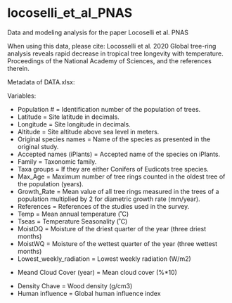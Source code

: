# locoselli_et_al_PNAS
Data and modeling analysis for the paper Locoselli et al. PNAS

When using this data, please cite: Locosselli et al. 2020 Global tree-ring analysis reveals rapid decrease in tropical tree longevity with temperature. Proceedings of the National Academy of Sciences, and the references therein.


Metadata of DATA.xlsx:

Variables:

* Population #	= 	Identification number of the population of trees.  
* Latitude	=	Site latitude in decimals.  
* Longitude 	=	Site longitude in decimals.  
* Altitude	=	Site altitude above sea level in meters.  
* Original species names	=	Name of the species as presented in the original study.  
* Accepted names (iPlants)	=	Accepted name of the species on iPlants.  
* Family	=	Taxonomic family.  
* Taxa groups	=	If they are either Conifers of Eudicots tree species.  
* Max_Age	=	Maximum number of tree rings counted in the oldest tree of the population (years).  
* Growth_Rate	=	Mean value of all tree rings measured in the trees of a population multiplied by 2 for diametric growth rate (mm/year).  
* References	=	References of the studies used in the survey.  
* Temp	=	Mean annual temperature (˚C)  
* Tseas	=	Temperature Seasonality (˚C)  
* MoistDQ	=	Moisture of the driest quarter of the year (three driest months)  
* MoistWQ	=	Moisture of the wettest quarter of the year (three wettest months)  
* Lowest_weekly_radiation	=	Lowest weekly radiation (W/m2)  
- Meand Cloud Cover (year)	= 	Mean cloud cover (%*10) 
* Density Chave	=	Wood density (g/cm3)  
* Human influence	=	Global human influence index  
